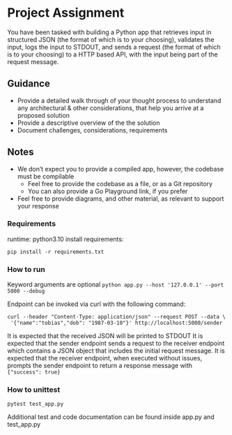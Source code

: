 # Project Assignment
You have been tasked with building a Python app that retrieves input in structured JSON (the 
format of which is to your choosing), validates the input, logs the input to STDOUT, and 
sends a request (the format of which is to your choosing) to a HTTP based API, with the 
input being part of the request message.

## Guidance
* Provide a detailed walk through of your thought process to understand any 
architectural & other considerations, that help you arrive at a proposed solution 
* Provide a descriptive overview of the the solution 
* Document challenges, considerations, requirements

## Notes
* We don’t expect you to provide a compiled app, however, the codebase must be compilable
  * Feel free to provide the codebase as a file, or as a Git repository
  * You can also provide a Go Playground link, if you prefer
* Feel free to provide diagrams, and other material, as relevant to support your response

### Requirements
runtime: python3.10
install requirements: 

```pip install -r requirements.txt```

### How to run

Keyword arguments are optional
`python app.py --host '127.0.0.1' --port 5000 --debug`

Endpoint can be invoked via curl with the following command:
```
curl --header "Content-Type: application/json" --request POST --data \
 '{"name":"tobias","dob": "1987-03-10"}' http://localhost:5000/sender
```

It is expected that the received JSON will be printed to STDOUT
It is expected that the sender endpoint sends a request to the receiver endpoint which contains
a JSON object that includes the initial request message. 
It is expected that the receiver endpoint, when executed without issues, prompts the sender endpoint to 
return a response message with `{"success": true}`

### How to unittest

```pytest test_app.py```

Additional test and code documentation can be found inside app.py and test_app.py